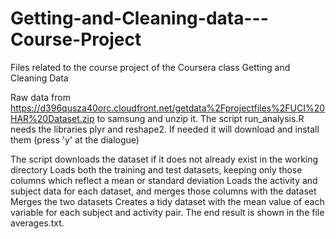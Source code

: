 # Getting-and-Cleaning-data---Course-Project
Files related to the course project of the Coursera class Getting  and Cleaning Data

Raw data from https://d396qusza40orc.cloudfront.net/getdata%2Fprojectfiles%2FUCI%20HAR%20Dataset.zip to samsung and unzip it. The script run_analysis.R needs the libraries plyr and reshape2. If needed it will download and install them (press 'y' at the dialogue)

The script downloads the dataset if it does not already exist in the working directory
Loads both the training and test datasets, keeping only those columns which reflect a mean or standard deviation
Loads the activity and subject data for each dataset, and merges those columns with the dataset
Merges the two datasets
Creates a tidy dataset with the mean value of each variable for each subject and activity pair.
The end result is shown in the file averages.txt.
